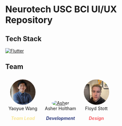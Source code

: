 # Neurotech USC BCI UI/UX Repository

## Tech Stack

[![Flutter][Flutter.dev]][Flutter-url]

## Team
<figure style="display: inline-block; text-align: center; margin: 10px;">
  <a href="https://www.linkedin.com/in/yaoyuewang/">
    <img src="Assets/Yaoyue.jpeg" alt="Yaoyue" width="80" height="80" style="border-radius: 50%;" />
  </a>
  <figcaption>Yaoyue Wang</figcaption>
  <p style= "display: inline-block; color: #F9E795; font-style: italic; font-weight: bold; text-align: center;">Team Lead</p>
</figure>
<figure style="display: inline-block; text-align: center; margin: 10px;">
  <a href="https://www.linkedin.com/in/asher-holtham/">
    <img src="https://github.com/AsherHoltham.png" alt="Asher" width="80" height="80" style="border-radius: 50%;" />
  </a>
  <figcaption>Asher Holtham</figcaption>
  <p style= "display: inline-block; color: #2F3C7E; font-style: italic; font-weight: bold;">Development</p>
</figure>
<figure style="display: inline-block; text-align: center; margin: 10px;">
  <a href="https://www.linkedin.com/in/floydstott/">
    <img src="Assets/Floyd.jpeg" alt="Floyd" width="80" height="80" style="border-radius: 50%;" />
  </a>
  <figcaption>Floyd Stott</figcaption>
  <p style= "display: inline-block; color: #F96167; font-style: italic; font-weight: bold;">Design</p>
</figure>

<!-- MARKDOWN LINKS & IMAGES -->
[Flutter-url]: https://flutter.dev/
[Flutter.dev]: https://img.shields.io/badge/Flutter-02569B?style=for-the-badge&logo=flutter&logoColor=white


